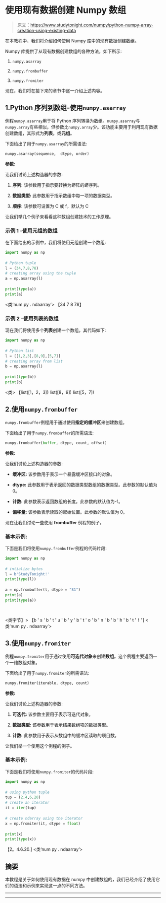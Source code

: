# 使用现有数据创建 Numpy 数组

> 原文：<https://www.studytonight.com/numpy/python-numpy-array-creation-using-existing-data>

在本教程中，我们将介绍如何使用 Numpy 库中的现有数据创建数组。

Numpy 库提供了从现有数据创建数组的各种方法，如下所示:

1.  `numpy.asarray`

2.  `numpy.frombuffer`

3.  `numpy.fromiter`

现在，我们将在接下来的章节中逐一介绍上述内容。

## 1.Python 序列到数组-使用`numpy.asarray`

例程`numpy.asarray`用于将 Python 序列转换为数组。`numpy.asarray`与`numpy.array`有些相似，但参数比`numpy.array`少。该功能主要用于利用现有数据创建数组，其形式为**列表**，或**元组**。

下面给出了用于`numpy.asarray`的所需语法:

```py
numpy.asarray(sequence,  dtype, order) 
```

**参数:**

让我们讨论上述构造器的参数:

1.  **序列:**
    该参数用于指示要转换为蟒阵的蟒序列。

2.  **数据类型:**
    此参数用于指示数组中每一项的数据类型。

3.  **顺序:**
    该参数可设置为 C 或 f，默认为 C

让我们举几个例子来看看这种数组创建技术的工作原理。

### 示例 1 -使用元组的数组

在下面给出的示例中，我们将使用元组创建一个数组:

```py
import numpy as np  

# Python tuple
l = (34,7,8,78)
# creating array using the tuple
a = np.asarray(l)

print(type(a))  
print(a) 
```

<类‘num py . ndaarray’>
【34 7 8 78】

### 示例 2 -使用列表的数组

现在我们将使用多个**列表**创建一个数组。其代码如下:

```py
import numpy as np  

# Python list
l = [[1,2,3],[8,9],[5,7]] 
# creating array from list 
b = np.asarray(l)

print(type(b))  
print(b) 
```

<类>
【list([1，2，3]) list([8，9]) list([5，7])

## 2.使用`numpy.frombuffer`

`numpy.frombuffer`例程用于通过使用**指定的缓冲区**来创建数组。

下面给出了用于`numpy.frombuffer`的所需语法:

```py
numpy.frombuffer(buffer, dtype, count, offset) 
```

**参数:**

让我们讨论上述构造器的参数:

*   **缓冲区:**
    该参数用于表示一个暴露缓冲区接口的对象。

*   **dtype:**
    此参数用于表示返回的数据类型数组的数据类型。此参数的默认值为 0。

*   **计数:**
    此参数表示返回数组的长度。此参数的默认值为-1。

*   **偏移量:**
    该参数表示读取的起始位置。此参数的默认值为 0。

现在让我们讨论一些使用 **frombuffer** 例程的例子。

### 基本示例:

下面是我们将使用`numpy.frombuffer`例程的代码片段:

```py
import numpy as np  

# intialize bytes
l = b'StudyTonight!'  
print(type(l))  

a = np.frombuffer(l, dtype = "S1")  
print(a)  
print(type(a)) 
```

![](img/4765334125b448ec4c4bdf8285a1da72.png)

<类字节】>
【b ' s ' b ' t ' u ' b ' y ' b ' t ' o ' b ' n ' b ' b ' h ' b ' t '！"]
<类‘num py . ndaarray’>

## 3.使用`numpy.fromiter`

例程`numpy.fromiter`用于通过使用**可迭代对象**来创建**数组**。这个例程主要返回一个一维数组对象。

下面给出了用于`numpy.fromiter`的所需语法:

```py
numpy.fromiter(iterable, dtype, count) 
```

**参数:**

让我们讨论上述构造器的参数:

1.  **可迭代:**
    该参数主要用于表示可迭代对象。

2.  **数据类型:**
    该参数用于表示结果数组项的数据类型。

3.  **计数:**
    此参数用于表示从数组中的缓冲区读取的项目数。

让我们举一个使用这个例程的例子。

### 基本示例:

下面是我们将使用`numpy.fromiter`的代码片段:

```py
import numpy as np  

# using python tuple
tup = (2,4,6,20)  
# create an iterator
it = iter(tup)  

# create ndarray using the iterator
x = np.fromiter(it, dtype = float)  

print(x)  
print(type(x)) 
```

【2。4.6.20.]
<类‘num py . ndaarray’>

## 摘要

本教程是关于如何使用现有数据在 numpy 中创建数组的，我们已经介绍了使用它们的语法和示例来实现这一点的不同方法。

* * *

* * *